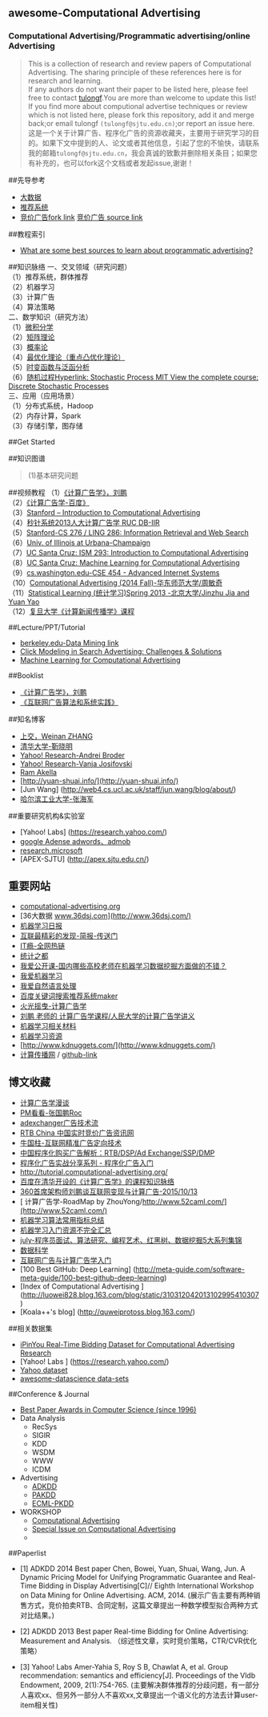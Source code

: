 ## awesome-Computational Advertising<br>
### Computational Advertising/Programmatic advertising/online Advertising
> This is a collection of research and review papers of Computational Advertising. The sharing principle of these references here is for research and learning.<br>
If any authors do not want their paper to be listed here, please feel free to contact [tulongf](https://github.com/Tulongf/).You are more than welcome to update this list! If you find more about computional advertise techniques or review which is not listed here, please fork this repository, add it and merge back;or email tulongf `(tulongf@sjtu.edu.cn)`;or report an issue here.<br> 
>这是一个关于计算广告、程序化广告的资源收藏夹，主要用于研究学习的目的。如果下文中提到的人、论文或者其他信息，引起了您的不愉快，请联系我的邮箱`tulongf@sjtu.edu.cn`，我会真诚的致歉并删除相关条目；如果您有补充的，也可以fork这个文档或者发起issue,谢谢！<br> 

##先导参考
 * [大数据](https://github.com/Tulongf/Big_Data_Resources)<br> 
 * [推荐系统](https://github.com/Tulongf/Ad-Rec/)<br>
 * [竞价广告fork link](https://github.com/Tulongf/rtb-papers) [竞价广告 source link](https://github.com/wnzhang/rtb-papers)<br>

##教程索引
 * [What are some best sources to learn about programmatic advertising?](https://www.quora.com/What-are-some-best-sources-to-learn-about-programmatic-advertising)<br> 

 
##知识脉络
一、交叉领域（研究问题）<br>
（1）推荐系统，群体推荐<br>
（2）机器学习<br>
（3）计算广告<br>
（4）算法策略<br>
二、数学知识（研究方法）<br>
（1）[微积分学](http://v.163.com/special/sp/singlevariablecalculus.html)<br>
（2）[矩阵理论](http://open.163.com/special/opencourse/daishu.html)<br>
（3）[概率论](http://open.163.com/special/Khan/probability.html)<br>
（4）[最优化理论（重点凸优化理论）](http://stanford.edu/~boyd/cvxbook/)<br>
（5）[时变函数与泛函分析 ](http://open.163.com/special/opencourse/fanhanfenxi.html)<br>
（6）[随机过程Hyperlink: Stochastic Process MIT View the complete course: Discrete Stochastic Processes](#)<br>
三、应用（应用场景）<br>
（1）分布式系统，Hadoop<br>
（2）内存计算，Spark<br>
（3）存储引擎，图存储<br>

##Get Started


##知识图谱
> (1)基本研究问题


##视频教程
（1）[《计算广告学》，刘鹏](http://study.163.com/course/introduction.htm?courseId=321007#/courseDetail)<br>
（2）[《计算广告学-百度》](http://www.chuanke.com/1905702-106933.html)<br>
（3）[Stanford – Introduction to Computational Advertising](http://web.stanford.edu/class/msande239/)<br>
（4）[秒针系统2013人大计算广告学 RUC DB-IIR](http://iir.ruc.edu.cn/courses/ca2013.jsp)<br>
（5）[Stanford-CS 276 / LING 286: Information Retrieval and Web Search](http://web.stanford.edu/class/cs276/)<br>
（6）[Univ. of Illinois at Urbana-Champaign](http://catalog.illinois.edu/courses-of-instruction/adv/)<br>
（7）[UC Santa Cruz: ISM 293: Introduction to Computational Advertising](https://classes.soe.ucsc.edu/ism293/Spring09/)<br>
（8）[UC Santa Cruz: Machine Learning for Computational Advertising](http://alex.smola.org/teaching/ucsc2009/)<br>
（9）[cs.washington.edu-CSE 454 - Advanced Internet Systems](https://courses.cs.washington.edu/courses/cse454/13wi/)<br>
（10）[Computational Advertising (2014 Fall)-华东师范大学/周敏奇](http://dase.ecnu.edu.cn/mqzhou/Teaching.html)<br>
（11）[Statistical Learning (统计学习)Spring 2013 -北京大学/Jinzhu Jia and Yuan Yao](http://www.math.pku.edu.cn/teachers/yaoy/2013.spring/)<br>
（12）[复旦大学《计算新闻传播学》课程](https://github.com/computational-class/cjc2016)<br>

##Lecture/PPT/Tutorial
 * [berkeley.edu-Data Mining link](http://people.eecs.berkeley.edu/~jfc/DataMining/SP13/lecs/)<br>
 * [Click Modeling in Search Advertising: Challenges & Solutions](https://www.microsoft.com/en-us/research/wp-content/uploads/2016/08/JC_Mao_mload2010.pdf)<br>
 * [Machine Learning for Computational Advertising](http://bigeye.au.tsinghua.edu.cn/MLA12/program_files/MLA2012_%E5%88%98%E9%93%81%E5%B2%A9.pdf)

##Booklist
 * [《计算广告学》，刘鹏](https://book.douban.com/subject/26596778/)
 * [《互联网广告算法和系统实践》](#)

##知名博客
 * [上交，Weinan ZHANG](http://wnzhang.net/)
 * [清华大学-靳晓明](http://www.tsinghua.edu.cn/publish/soft/3641/2010/20101214205115366908394/20101214205115366908394_.html)
 * [Yahoo! Research-Andrei Broder](#)
 * [Yahoo! Research-Vanja Josifovski](#)
 * [Ram Akella ](https://akella.soe.ucsc.edu/home)
 * [http://yuan-shuai.info/](http://yuan-shuai.info/)
 * [Jun Wang] (http://web4.cs.ucl.ac.uk/staff/jun.wang/blog/about/)
 * [哈尔滨工业大学-张海军](http://cs.hitsz.edu.cn/teachers/t1/1331623617.html)

##重要研究机构&实验室
* [Yahoo! Labs] (https://research.yahoo.com/)
* [google Adense adwords、admob](https://adsense.googleblog.com/ )
* [research.microsoft](https://www.microsoft.com/en-us/research/search/?q=computational+advertising&content-type=groups&sort_by=most-relevant)
* [APEX-SJTU] (http://apex.sjtu.edu.cn/)

## 重要网站
 * [computational-advertising.org](http://tutorial.computational-advertising.org/)
 * [36大数据 www.36dsj.com](http://www.36dsj.com/)
 * [机器学习日报](http://ml.memect.com/)
 * [互联最精彩的发现-简报-传送门](http://memect.com/)
 * [IT瘾-全网热链](http://itindex.net/relian/)
 * [ 统计之都](http://cos.name/)
 * [我爱公开课-国内哪些高校老师在机器学习数据挖掘方面做的不错？](http://52opencourse.com/186642/%E5%9B%BD%E5%86%85%E5%93%AA%E4%BA%9B%E9%AB%98%E6%A0%A1%E8%80%81%E5%B8%88%E5%9C%A8%E6%9C%BA%E5%99%A8%E5%AD%A6%E4%B9%A0%E6%95%B0%E6%8D%AE%E6%8C%96%E6%8E%98%E6%96%B9%E9%9D%A2%E5%81%9A%E7%9A%84%E4%B8%8D%E9%94%99%EF%BC%9F)
 * [我爱机器学习](https://www.52ml.net)
 * [我爱自然语言处理](http://www.52nlp.cn/)
 * [百度关键词搜索推荐系统maker](http://semocean.com/)
 * [火光摇曳-计算广告学](http://www.flickering.cn/category/ads/)
 * [刘鹏 老师的 计算广告学课程/人民大学的计算广告学讲义](http://dirtysalt.info/computational-advertising.html)
 * [机器学习相关材料](http://zhangshengshan.github.io/2016/07/13/%E6%9C%BA%E5%99%A8%E5%AD%A6%E4%B9%A0%E7%9B%B8%E5%85%B3%E6%9D%90%E6%96%99/)
 * [机器学习资源](http://qianjiye.de/2014/11/machine-learning-resources)
 * [http://www.kdnuggets.com/](http://www.kdnuggets.com/)
 * [计算传播网](http://computational-communication.com/) / [github-link](https://github.com/computational-class)
 
## 博文收藏
 * [计算广告学漫谈](http://www.lai18.com/content/1827493.html)
 * [PM看看-张国鹏Roc](http://www.pmkankan.com/html/category/ad)
 * [adexchanger广告技术流](http://www.adexchanger.cn/)
 * [RTB China 中国实时竞价广告资讯网](http://www.rtbchina.com/)
 * [牛国柱-互联网精准广告定向技术](http://www.iamniu.com/2012/05/26/summary-internet-precise-ad-targeting-technology/?hmsr=top%20main%20content&hmmd=&hmpl=&hmkw=&hmci=)
 * [中国程序化购买广告解析：RTB/DSP/Ad Exchange/SSP/DMP](http://www.36dsj.com/archives/33705)
 * [程序化广告实战分享系列 - 程序化广告入门](https://zhuanlan.zhihu.com/p/22320816)
 * [http://tutorial.computational-advertising.org/ ](http://tutorial.computational-advertising.org/)
 * [百度在清华开设的《计算广告学》的课程知识脉络](http://yangxiaolei.me/2015/04/16/%E8%AE%A1%E7%AE%97%E5%B9%BF%E5%91%8A%E5%AD%A6/)
 * [360首席架构师刘鹏谈互联网变现与计算广告-2015/10/13](http://www.meihua.info/a/64853)
 * [ 计算广告学-RoadMap by ZhouYong/http://www.52caml.com/](http://www.52caml.com/)
 * [机器学习算法常用指标总结](http://www.cnblogs.com/maybe2030/p/5375175.html)
 * [机器学习入门资源不完全汇总](http://ml.memect.com/article/machine-learning-guide.html#%E8%AF%BE%E7%A8%8B%E8%B5%84%E6%BA%90)
 * [july-程序员面试、算法研究、编程艺术、红黑树、数据挖掘5大系列集锦](http://blog.csdn.net/v_july_v/article/details/6543438)
 * [数据科学](http://www.cnblogs.com/vamei/p/3178534.html)
 * [互联网广告与计算广告学入门](http://www.myttnn.com/ad/internet-advertisement/)
 * [100 Best GitHub: Deep Learning] (http://meta-guide.com/software-meta-guide/100-best-github-deep-learning)
 * [Index of Computational Advertising ] (http://luowei828.blog.163.com/blog/static/310312042013102995410307)
 * [Koala++'s blog] (http://quweiprotoss.blog.163.com/)
 
##相关数据集
* [iPinYou Real-Time Bidding Dataset for Computational Advertising Research](http://data.computational-advertising.org/)
* [Yahoo! Labs ] (https://research.yahoo.com/)
* [Yahoo dataset](ebscope.sandbox.yahoo.com/catalog.php?datatype=l)
* [awesome-datascience data-sets](https://github.com/okulbilisim/awesome-datascience#data-sets)

##Conference & Journal
* [Best Paper Awards in Computer Science (since 1996)](http://jeffhuang.com/best_paper_awards.html)
* Data Analysis
  * RecSys
  * SIGIR
  * KDD
  * WSDM
  * WWW
  * ICDM
* Advertising
  * [ADKDD](http://www.adkdd.com/)
  * [PAKDD](http://www.adkdd.com/)
  * [ECML-PKDD](http://www.adkdd.com/)
* WORKSHOP
  * [Computational Advertising](https://www.samsi.info/programs-and-activities/other-workshops-and-post-doc-seminars/computational-advertising-august-6-17-2012/)
  * [Special Issue on Computational Advertising](https://www.computer.org/web/computingnow/iscfp1)
  * 

##Paperlist
 * [1] ADKDD 2014 Best paper
Chen, Bowei, Yuan, Shuai, Wang, Jun. A Dynamic Pricing Model for Unifying Programmatic Guarantee and Real-Time Bidding in Display Advertising[C]// Eighth International Workshop on Data Mining for Online Advertising. ACM, 2014.
(展示广告主要有两种销售方式，竞价拍卖RTB、合同定制，这篇文章提出一种数学模型拟合两种方式对比结果。)

 * [2] ADKDD 2013 Best paper
Real-time Bidding for Online Advertising: Measurement and Analysis. 
（综述性文章，实时竞价策略，CTR/CVR优化策略）

 * [3] Yahoo! Labs
Amer-Yahia S, Roy S B, Chawlat A, et al. Group recommendation: semantics and efficiency[J]. Proceedings of the Vldb Endowment, 2009, 2(1):754-765.
(主要解决群体推荐的分歧问题，有一部分人喜欢xx、但另外一部分人不喜欢xx,文章提出一个语义化的方法去计算user-item相关性)



